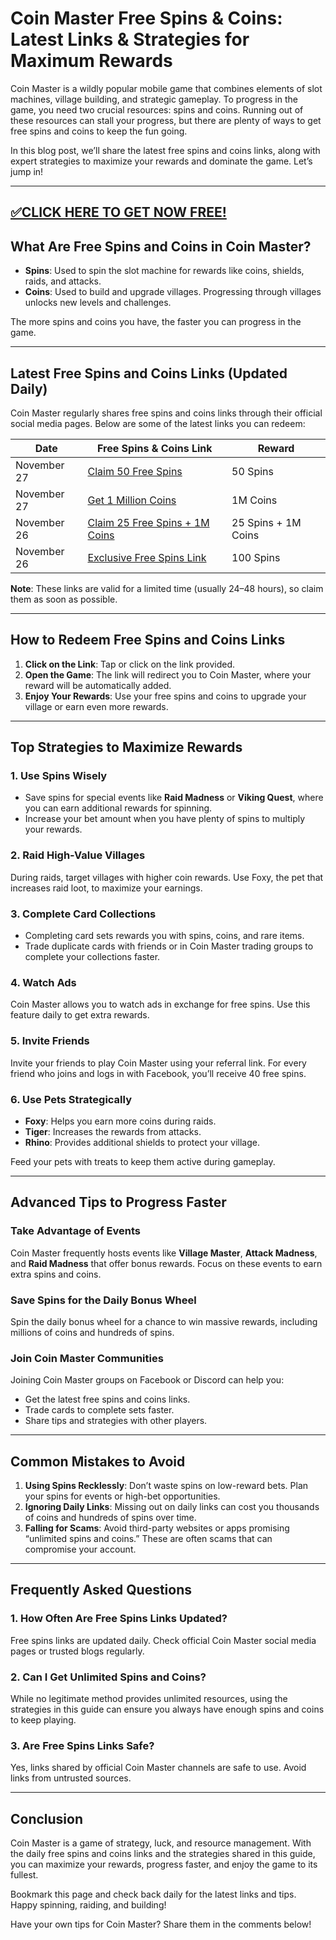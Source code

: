 # Coin Master Free Spins & Coins: Latest Links & Strategies for Maximum Rewards  

Coin Master is a wildly popular mobile game that combines elements of slot machines, village building, and strategic gameplay. To progress in the game, you need two crucial resources: spins and coins. Running out of these resources can stall your progress, but there are plenty of ways to get free spins and coins to keep the fun going.  

In this blog post, we’ll share the latest free spins and coins links, along with expert strategies to maximize your rewards and dominate the game. Let’s jump in!  

--------------------------------------------
[✅CLICK HERE TO GET NOW FREE!](https://freeforyou.xyz/coinmaster/)
--------------------------------------------

## **What Are Free Spins and Coins in Coin Master?**  

- **Spins**: Used to spin the slot machine for rewards like coins, shields, raids, and attacks.  
- **Coins**: Used to build and upgrade villages. Progressing through villages unlocks new levels and challenges.  

The more spins and coins you have, the faster you can progress in the game.  

---

## **Latest Free Spins and Coins Links (Updated Daily)**  

Coin Master regularly shares free spins and coins links through their official social media pages. Below are some of the latest links you can redeem:  

| Date       | Free Spins & Coins Link                          | Reward    |  
|------------|--------------------------------------------------|-----------|  
| November 27 | [Claim 50 Free Spins](#)                         | 50 Spins  |  
| November 27 | [Get 1 Million Coins](#)                        | 1M Coins  |  
| November 26 | [Claim 25 Free Spins + 1M Coins](#)              | 25 Spins + 1M Coins |  
| November 26 | [Exclusive Free Spins Link](#)                  | 100 Spins |  

**Note**: These links are valid for a limited time (usually 24–48 hours), so claim them as soon as possible.  

---

## **How to Redeem Free Spins and Coins Links**  

1. **Click on the Link**: Tap or click on the link provided.  
2. **Open the Game**: The link will redirect you to Coin Master, where your reward will be automatically added.  
3. **Enjoy Your Rewards**: Use your free spins and coins to upgrade your village or earn even more rewards.  

---

## **Top Strategies to Maximize Rewards**  

### **1. Use Spins Wisely**  
- Save spins for special events like **Raid Madness** or **Viking Quest**, where you can earn additional rewards for spinning.  
- Increase your bet amount when you have plenty of spins to multiply your rewards.  

### **2. Raid High-Value Villages**  
During raids, target villages with higher coin rewards. Use Foxy, the pet that increases raid loot, to maximize your earnings.  

### **3. Complete Card Collections**  
- Completing card sets rewards you with spins, coins, and rare items.  
- Trade duplicate cards with friends or in Coin Master trading groups to complete your collections faster.  

### **4. Watch Ads**  
Coin Master allows you to watch ads in exchange for free spins. Use this feature daily to get extra rewards.  

### **5. Invite Friends**  
Invite your friends to play Coin Master using your referral link. For every friend who joins and logs in with Facebook, you’ll receive 40 free spins.  

### **6. Use Pets Strategically**  
- **Foxy**: Helps you earn more coins during raids.  
- **Tiger**: Increases the rewards from attacks.  
- **Rhino**: Provides additional shields to protect your village.  

Feed your pets with treats to keep them active during gameplay.  

---

## **Advanced Tips to Progress Faster**  

### **Take Advantage of Events**  
Coin Master frequently hosts events like **Village Master**, **Attack Madness**, and **Raid Madness** that offer bonus rewards. Focus on these events to earn extra spins and coins.  

### **Save Spins for the Daily Bonus Wheel**  
Spin the daily bonus wheel for a chance to win massive rewards, including millions of coins and hundreds of spins.  

### **Join Coin Master Communities**  
Joining Coin Master groups on Facebook or Discord can help you:  
- Get the latest free spins and coins links.  
- Trade cards to complete sets faster.  
- Share tips and strategies with other players.  

---

## **Common Mistakes to Avoid**  

1. **Using Spins Recklessly**: Don’t waste spins on low-reward bets. Plan your spins for events or high-bet opportunities.  
2. **Ignoring Daily Links**: Missing out on daily links can cost you thousands of coins and hundreds of spins over time.  
3. **Falling for Scams**: Avoid third-party websites or apps promising “unlimited spins and coins.” These are often scams that can compromise your account.  

---

## **Frequently Asked Questions**  

### **1. How Often Are Free Spins Links Updated?**  
Free spins links are updated daily. Check official Coin Master social media pages or trusted blogs regularly.  

### **2. Can I Get Unlimited Spins and Coins?**  
While no legitimate method provides unlimited resources, using the strategies in this guide can ensure you always have enough spins and coins to keep playing.  

### **3. Are Free Spins Links Safe?**  
Yes, links shared by official Coin Master channels are safe to use. Avoid links from untrusted sources.  

---

## **Conclusion**  

Coin Master is a game of strategy, luck, and resource management. With the daily free spins and coins links and the strategies shared in this guide, you can maximize your rewards, progress faster, and enjoy the game to its fullest.  

Bookmark this page and check back daily for the latest links and tips. Happy spinning, raiding, and building!  

Have your own tips for Coin Master? Share them in the comments below!  
